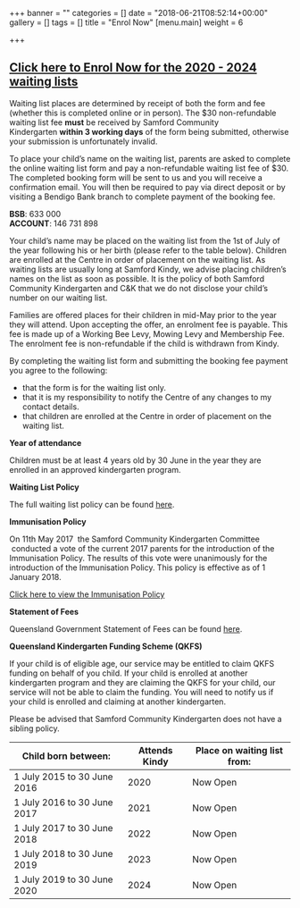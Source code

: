 +++
banner = ""
categories = []
date = "2018-06-21T08:52:14+00:00"
gallery = []
tags = []
title = "Enrol Now"
[menu.main]
weight = 6

+++
## [**Click here to Enrol Now for the 2020 - 2024 waiting lists**](https://www.samfordkindergarten.com.au/waiting-listv2/)

Waiting list places are determined by receipt of both the form and fee (whether this is completed online or in person). The $30 non-refundable waiting list fee **must** be received by Samford Community Kindergarten **within 3 working days** of the form being submitted, otherwise your submission is unfortunately invalid.

To place your child’s name on the waiting list, parents are asked to complete the online waiting list form and pay a non-refundable waiting list fee of $30. The completed booking form will be sent to us and you will receive a confirmation email. You will then be required to pay via direct deposit or by visiting a Bendigo Bank branch to complete payment of the booking fee.

**BSB**: 633 000  
**ACCOUNT**: 146 731 898

Your child’s name may be placed on the waiting list from the 1st of July of the year following his or her birth (please refer to the table below). Children are enrolled at the Centre in order of placement on the waiting list. As waiting lists are usually long at Samford Kindy, we advise placing children’s names on the list as soon as possible. It is the policy of both Samford Community Kindergarten and C&K that we do not disclose your child’s number on our waiting list.

Families are offered places for their children in mid-May prior to the year they will attend. Upon accepting the offer, an enrolment fee is payable. This fee is made up of a Working Bee Levy, Mowing Levy and Membership Fee. The enrolment fee is non-refundable if the child is withdrawn from Kindy.

By completing the waiting list form and submitting the booking fee payment you agree to the following:

* that the form is for the waiting list only.
* that it is my responsibility to notify the Centre of any changes to my contact details.
* that children are enrolled at the Centre in order of placement on the waiting list.

**Year of attendance**

Children must be at least 4 years old by 30 June in the year they are enrolled in an approved kindergarten program.

**Waiting List Policy**

The full waiting list policy can be found [here](https://www.samfordkindergarten.com.au/uploads/2018/08/07/WaitingListPolicy.pdf).

**Immunisation Policy**

On 11th May 2017  the Samford Community Kindergarten Committee  conducted a vote of the current 2017 parents for the introduction of the Immunisation Policy. The results of this vote were unanimously for the introduction of the Immunisation Policy. This policy is effective as of 1 January 2018.

[Click here to view the Immunisation Policy](https://www.samfordkindergarten.com.au/uploads/2018/08/07/ImmunisationPolicy.pdf "Immunisation Policy")

**Statement of Fees**

Queensland Government Statement of Fees can be found [here](https://www.samfordkindergarten.com.au/uploads/2018/08/17/statement-of-fees-Samford%20Kindergarten%202018.pdf).

**Queensland Kindergarten Funding Scheme (QKFS)**

If your child is of eligible age, our service may be entitled to claim QKFS funding on behalf of you child. If your child is enrolled at another kindergarten program and they are claiming the QKFS for your child, our service will not be able to claim the funding. You will need to notify us if your child is enrolled and claiming at another kindergarten.

Please be advised that Samford Community Kindergarten does not have a sibling policy.

| Child born between: | Attends Kindy | Place on waiting list from: |
| --- | --- | --- |
| 1 July 2015 to 30 June 2016 | 2020 | Now Open |
| 1 July 2016 to 30 June 2017 | 2021 | Now Open |
| 1 July 2017 to 30 June 2018 | 2022 | Now Open |
| 1 July 2018 to 30 June 2019 | 2023 | Now Open |
| 1 July 2019 to 30 June 2020 | 2024 | Now Open |
